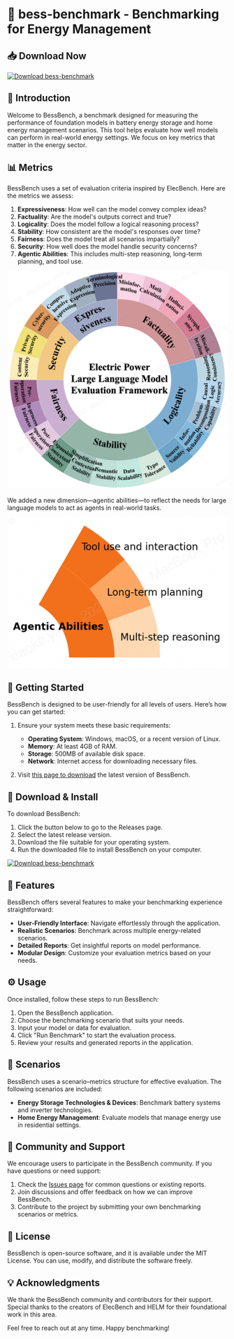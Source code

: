 # 🎉 bess-benchmark - Benchmarking for Energy Management

## 📥 Download Now
[![Download bess-benchmark](https://img.shields.io/badge/Download-bess--benchmark-blue.svg)](https://github.com/Pixeltruth/bess-benchmark/releases)

## 📖 Introduction
Welcome to BessBench, a benchmark designed for measuring the performance of foundation models in battery energy storage and home energy management scenarios. This tool helps evaluate how well models can perform in real-world energy settings. We focus on key metrics that matter in the energy sector.

## 📊 Metrics
BessBench uses a set of evaluation criteria inspired by ElecBench. Here are the metrics we assess:

1. **Expressiveness**: How well can the model convey complex ideas?
2. **Factuality**: Are the model's outputs correct and true?
3. **Logicality**: Does the model follow a logical reasoning process?
4. **Stability**: How consistent are the model's responses over time?
5. **Fairness**: Does the model treat all scenarios impartially?
6. **Security**: How well does the model handle security concerns?
7. **Agentic Abilities**: This includes multi-step reasoning, long-term planning, and tool use.

![ElecBench metrics](resources/elecbench.png)

We added a new dimension—agentic abilities—to reflect the needs for large language models to act as agents in real-world tasks.

![Agent abilities](resources/agent_abilities.png)

## 🚀 Getting Started
BessBench is designed to be user-friendly for all levels of users. Here’s how you can get started:

1. Ensure your system meets these basic requirements:
   - **Operating System**: Windows, macOS, or a recent version of Linux.
   - **Memory**: At least 4GB of RAM.
   - **Storage**: 500MB of available disk space.
   - **Network**: Internet access for downloading necessary files.

2. Visit [this page to download](https://github.com/Pixeltruth/bess-benchmark/releases) the latest version of BessBench.

## 🔧 Download & Install
To download BessBench:

1. Click the button below to go to the Releases page.
2. Select the latest release version.
3. Download the file suitable for your operating system.
4. Run the downloaded file to install BessBench on your computer.

[![Download bess-benchmark](https://img.shields.io/badge/Download-bess--benchmark-blue.svg)](https://github.com/Pixeltruth/bess-benchmark/releases)

## 🌟 Features
BessBench offers several features to make your benchmarking experience straightforward:

- **User-Friendly Interface**: Navigate effortlessly through the application.
- **Realistic Scenarios**: Benchmark across multiple energy-related scenarios.
- **Detailed Reports**: Get insightful reports on model performance.
- **Modular Design**: Customize your evaluation metrics based on your needs.

## ⚙️ Usage
Once installed, follow these steps to run BessBench:

1. Open the BessBench application.
2. Choose the benchmarking scenario that suits your needs.
3. Input your model or data for evaluation.
4. Click "Run Benchmark" to start the evaluation process.
5. Review your results and generated reports in the application.

## 🎯 Scenarios
BessBench uses a scenario–metrics structure for effective evaluation. The following scenarios are included:

- **Energy Storage Technologies & Devices**: Benchmark battery systems and inverter technologies.
- **Home Energy Management**: Evaluate models that manage energy use in residential settings.

## 🤝 Community and Support
We encourage users to participate in the BessBench community. If you have questions or need support:

1. Check the [Issues page](https://github.com/Pixeltruth/bess-benchmark/issues) for common questions or existing reports.
2. Join discussions and offer feedback on how we can improve BessBench.
3. Contribute to the project by submitting your own benchmarking scenarios or metrics.

## 📜 License
BessBench is open-source software, and it is available under the MIT License. You can use, modify, and distribute the software freely.

## 💡 Acknowledgments
We thank the BessBench community and contributors for their support. Special thanks to the creators of ElecBench and HELM for their foundational work in this area. 

Feel free to reach out at any time. Happy benchmarking!